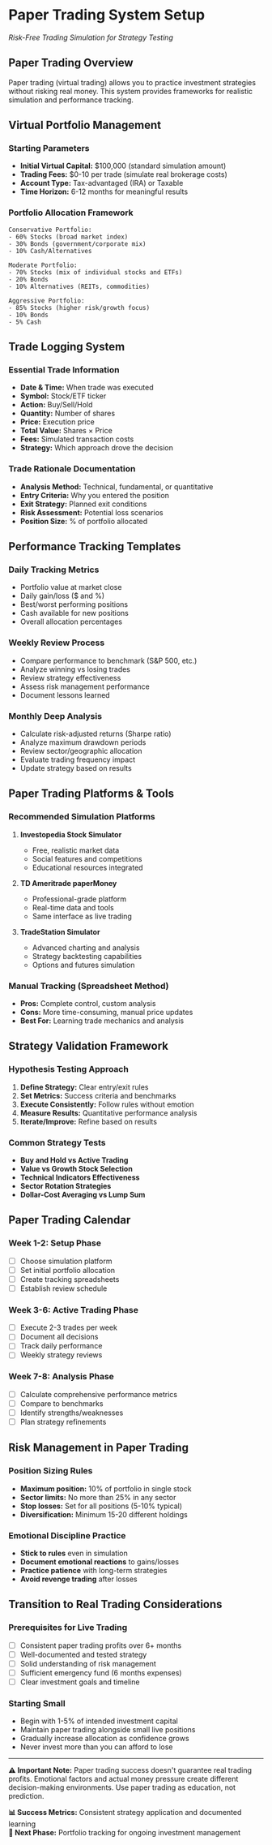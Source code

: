 # Paper Trading System Setup
*Risk-Free Trading Simulation for Strategy Testing*

## Paper Trading Overview

Paper trading (virtual trading) allows you to practice investment strategies without risking real money. This system provides frameworks for realistic simulation and performance tracking.

## Virtual Portfolio Management

### Starting Parameters
- **Initial Virtual Capital:** $100,000 (standard simulation amount)
- **Trading Fees:** $0-10 per trade (simulate real brokerage costs)
- **Account Type:** Tax-advantaged (IRA) or Taxable
- **Time Horizon:** 6-12 months for meaningful results

### Portfolio Allocation Framework
```
Conservative Portfolio:
- 60% Stocks (broad market index)
- 30% Bonds (government/corporate mix)
- 10% Cash/Alternatives

Moderate Portfolio:
- 70% Stocks (mix of individual stocks and ETFs)
- 20% Bonds
- 10% Alternatives (REITs, commodities)

Aggressive Portfolio:
- 85% Stocks (higher risk/growth focus)
- 10% Bonds
- 5% Cash
```

## Trade Logging System

### Essential Trade Information
- **Date & Time:** When trade was executed
- **Symbol:** Stock/ETF ticker
- **Action:** Buy/Sell/Hold
- **Quantity:** Number of shares
- **Price:** Execution price
- **Total Value:** Shares × Price
- **Fees:** Simulated transaction costs
- **Strategy:** Which approach drove the decision

### Trade Rationale Documentation
- **Analysis Method:** Technical, fundamental, or quantitative
- **Entry Criteria:** Why you entered the position
- **Exit Strategy:** Planned exit conditions
- **Risk Assessment:** Potential loss scenarios
- **Position Size:** % of portfolio allocated

## Performance Tracking Templates

### Daily Tracking Metrics
- Portfolio value at market close
- Daily gain/loss ($ and %)
- Best/worst performing positions
- Cash available for new positions
- Overall allocation percentages

### Weekly Review Process
- Compare performance to benchmark (S&P 500, etc.)
- Analyze winning vs losing trades
- Review strategy effectiveness
- Assess risk management performance
- Document lessons learned

### Monthly Deep Analysis
- Calculate risk-adjusted returns (Sharpe ratio)
- Analyze maximum drawdown periods
- Review sector/geographic allocation
- Evaluate trading frequency impact
- Update strategy based on results

## Paper Trading Platforms & Tools

### Recommended Simulation Platforms
1. **Investopedia Stock Simulator**
   - Free, realistic market data
   - Social features and competitions
   - Educational resources integrated

2. **TD Ameritrade paperMoney**
   - Professional-grade platform
   - Real-time data and tools
   - Same interface as live trading

3. **TradeStation Simulator**
   - Advanced charting and analysis
   - Strategy backtesting capabilities
   - Options and futures simulation

### Manual Tracking (Spreadsheet Method)
- **Pros:** Complete control, custom analysis
- **Cons:** More time-consuming, manual price updates
- **Best For:** Learning trade mechanics and analysis

## Strategy Validation Framework

### Hypothesis Testing Approach
1. **Define Strategy:** Clear entry/exit rules
2. **Set Metrics:** Success criteria and benchmarks
3. **Execute Consistently:** Follow rules without emotion
4. **Measure Results:** Quantitative performance analysis
5. **Iterate/Improve:** Refine based on results

### Common Strategy Tests
- **Buy and Hold vs Active Trading**
- **Value vs Growth Stock Selection**
- **Technical Indicators Effectiveness**
- **Sector Rotation Strategies**
- **Dollar-Cost Averaging vs Lump Sum**

## Paper Trading Calendar

### Week 1-2: Setup Phase
- [ ] Choose simulation platform
- [ ] Set initial portfolio allocation
- [ ] Create tracking spreadsheets
- [ ] Establish review schedule

### Week 3-6: Active Trading Phase
- [ ] Execute 2-3 trades per week
- [ ] Document all decisions
- [ ] Track daily performance
- [ ] Weekly strategy reviews

### Week 7-8: Analysis Phase
- [ ] Calculate comprehensive performance metrics
- [ ] Compare to benchmarks
- [ ] Identify strengths/weaknesses
- [ ] Plan strategy refinements

## Risk Management in Paper Trading

### Position Sizing Rules
- **Maximum position:** 10% of portfolio in single stock
- **Sector limits:** No more than 25% in any sector
- **Stop losses:** Set for all positions (5-10% typical)
- **Diversification:** Minimum 15-20 different holdings

### Emotional Discipline Practice
- **Stick to rules** even in simulation
- **Document emotional reactions** to gains/losses
- **Practice patience** with long-term strategies
- **Avoid revenge trading** after losses

## Transition to Real Trading Considerations

### Prerequisites for Live Trading
- [ ] Consistent paper trading profits over 6+ months
- [ ] Well-documented and tested strategy
- [ ] Solid understanding of risk management
- [ ] Sufficient emergency fund (6 months expenses)
- [ ] Clear investment goals and timeline

### Starting Small
- Begin with 1-5% of intended investment capital
- Maintain paper trading alongside small live positions
- Gradually increase allocation as confidence grows
- Never invest more than you can afford to lose

---

**⚠️ Important Note:** Paper trading success doesn't guarantee real trading profits. Emotional factors and actual money pressure create different decision-making environments. Use paper trading as education, not prediction.

**📊 Success Metrics:** Consistent strategy application and documented learning  
**🎯 Next Phase:** Portfolio tracking for ongoing investment management
